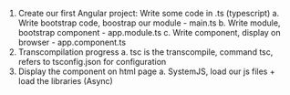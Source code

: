1. Create our first Angular project: Write some code in .ts (typescript)
    a. Write bootstrap code, boostrap our module - main.ts
    b. Write module, bootstrap component - app.module.ts
    c. Write component, display on browser - app.component.ts
2. Transcompilation progress
    a. tsc is the transcompile, command tsc, refers to tsconfig.json for configuration
3. Display the component on html page
    a. SystemJS, load our js files + load the libraries (Async)